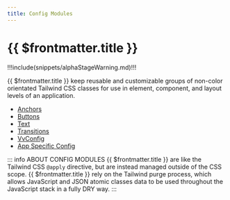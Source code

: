 ```yaml
---
title: Config Modules
---
```


<script setup>
    import DocsPackageVersion from '../../src/views/compos/DocsPackageVersion.vue'
</script>





# {{ $frontmatter.title }}

!!!include(snippets/alphaStageWarning.md)!!!

{{ $frontmatter.title }} keep reusable and customizable groups of non-color orientated Tailwind CSS classes for use in element, component, and layout levels of an application.



* [Anchors](/modules/anchors)
* [Buttons](/modules/buttons)
* [Text](/modules/text)
* [Transitions](/modules/transitions)
* [VvConfig](/modules/vv-config)
* [App Specific Config](/modules/app-specific-config)



::: info ABOUT CONFIG MODULES
{{ $frontmatter.title }} are like the Tailwind CSS `@apply` directive, but are instead managed outside of the CSS scope. {{ $frontmatter.title }} rely on the Tailwind purge process, which allows JavaScript and JSON atomic classes data to be used throughout the JavaScript stack in a fully DRY way.
:::






<DocsPackageVersion/>

